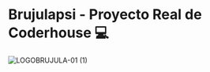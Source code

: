 # Brujulapsi - Proyecto Real de Coderhouse 💻
![LOGOBRUJULA-01 (1)](https://user-images.githubusercontent.com/89083483/166170635-af4cf337-9660-434a-a1ec-11c315232fd9.png)
